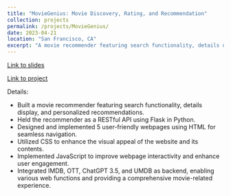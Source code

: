 ```yaml
---
title: "MovieGenius: Movie Discovery, Rating, and Recommendation"
collection: projects
permalink: /projects/MovieGenius/
date: 2023-04-21
location: "San Francisco, CA"
excerpt: "A movie recommender featuring search functionality, details display, and personalized recommendations"
---
```

[Link to slides](https://docs.google.com/presentation/d/1MPnThxRahhBiE8wrtjG9KTLw_Yo_DBscR05ef6AHaiM/edit#slide=id.gc6f972163_0_0)

[Link to project](https://github.com/liumengyuan1997/movie_recommendation)

Details:
* Built a movie recommender featuring search functionality, details display, and personalized recommendations.
* Held the recommender as a RESTful API using Flask in Python.
* Designed and implemented 5 user-friendly webpages using HTML for seamless navigation.
*	Utilized CSS to enhance the visual appeal of the website and its contents.
*	Implemented JavaScript to improve webpage interactivity and enhance user engagement.
*	Integrated IMDB, OTT, ChatGPT 3.5, and UMDB as backend, enabling various web functions and providing a comprehensive movie-related experience.
